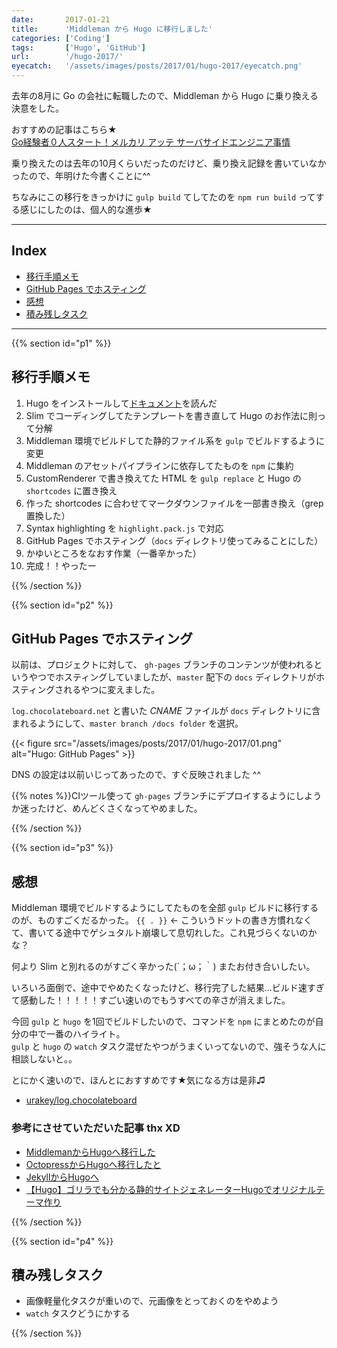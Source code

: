 ```yaml
---
date:       2017-01-21
title:      'Middleman から Hugo に移行しました'
categories: ['Coding']
tags:       ['Hugo', 'GitHub']
url:        '/hugo-2017/'
eyecatch:   '/assets/images/posts/2017/01/hugo-2017/eyecatch.png'
---
```


去年の8月に Go の会社に転職したので、Middleman から Hugo に乗り換える決意をした。

おすすめの記事はこちら★  
[Go経験者０人スタート！メルカリ アッテ サーバサイドエンジニア事情](http://mercan.mercari.com/entry/2016/11/04/111332)

乗り換えたのは去年の10月くらいだったのだけど、乗り換え記録を書いていなかったので、年明けた今書くことに^^

ちなみにこの移行をきっかけに `gulp build` てしてたのを `npm run build` ってする感じにしたのは、個人的な進歩★

---

## Index

- [移行手順メモ](#p1)
- [GitHub Pages でホスティング](#p2)
- [感想](#p3)
- [積み残しタスク](#p4)

---

{{% section id="p1" %}}

## 移行手順メモ

1. Hugo をインストールして[ドキュメント](https://gohugo.io/overview/introduction/)を読んだ
1. Slim でコーディングしてたテンプレートを書き直して Hugo のお作法に則って分解
1. Middleman 環境でビルドしてた静的ファイル系を `gulp` でビルドするように変更
1. Middleman のアセットパイプラインに依存してたものを `npm` に集約
1. CustomRenderer で書き換えてた HTML を `gulp replace` と Hugo の `shortcodes` に置き換え
1. 作った shortcodes に合わせてマークダウンファイルを一部書き換え（grep 置換した）
1. Syntax highlighting を `highlight.pack.js` で対応
1. GitHub Pages でホスティング（`docs` ディレクトリ使ってみることにした）
1. かゆいところをなおす作業（一番辛かった）
1. 完成！！やったー

{{% /section %}}

{{% section id="p2" %}}

## GitHub Pages でホスティング

以前は、プロジェクトに対して、 `gh-pages` ブランチのコンテンツが使われるというやつでホスティングしていましたが、`master` 配下の `docs` ディレクトリがホスティングされるやつに変えました。

`log.chocolateboard.net` と書いた *CNAME* ファイルが `docs` ディレクトリに含まれるようにして、`master branch /docs folder` を選択。

{{< figure src="/assets/images/posts/2017/01/hugo-2017/01.png" alt="Hugo: GitHub Pages" >}}

DNS の設定は以前いじってあったので、すぐ反映されました ^^

{{% notes %}}CIツール使って `gh-pages` ブランチにデプロイするようにしようか迷ったけど、めんどくさくなってやめました。

{{% /section %}}

{{% section id="p3" %}}

## 感想

Middleman 環境でビルドするようにしてたものを全部 `gulp` ビルドに移行するのが、ものすごくだるかった。
`{{ . }}` ← こういうドットの書き方慣れなくて、書いてる途中でゲシュタルト崩壊して息切れした。これ見づらくないのかな？

何より Slim と別れるのがすごく辛かった(´；ω；｀) またお付き合いしたい。

いろいろ面倒で、途中でやめたくなったけど、移行完了した結果...ビルド速すぎて感動した！！！！！すごい速いのでもうすべての辛さが消えました。

今回 `gulp` と `hugo` を1回でビルドしたいので、コマンドを `npm` にまとめたのが自分の中で一番のハイライト。  
`gulp` と `hugo` の `watch` タスク混ぜたやつがうまくいってないので、強そうな人に相談しないと。。

とにかく速いので、ほんとにおすすめです★気になる方は是非♫

- [urakey/log.chocolateboard](https://github.com/urakey/log.chocolateboard)

### 参考にさせていただいた記事 thx XD

- [MiddlemanからHugoへ移行した](http://re-dzine.net/2015/01/hugo/)
- [OctopressからHugoへ移行したと](http://deeeet.com/writing/2014/12/25/hugo/)
- [JekyllからHugoへ](https://t32k.me/mol/log/hugo/)
- [【Hugo】ゴリラでも分かる静的サイトジェネレーターHugoでオリジナルテーマ作り](https://blog.mismithportfolio.com/web/20160207hugomyblog)

{{% /section %}}

{{% section id="p4" %}}

## 積み残しタスク

- 画像軽量化タスクが重いので、元画像をとっておくのをやめよう
- `watch` タスクどうにかする

{{% /section %}}
